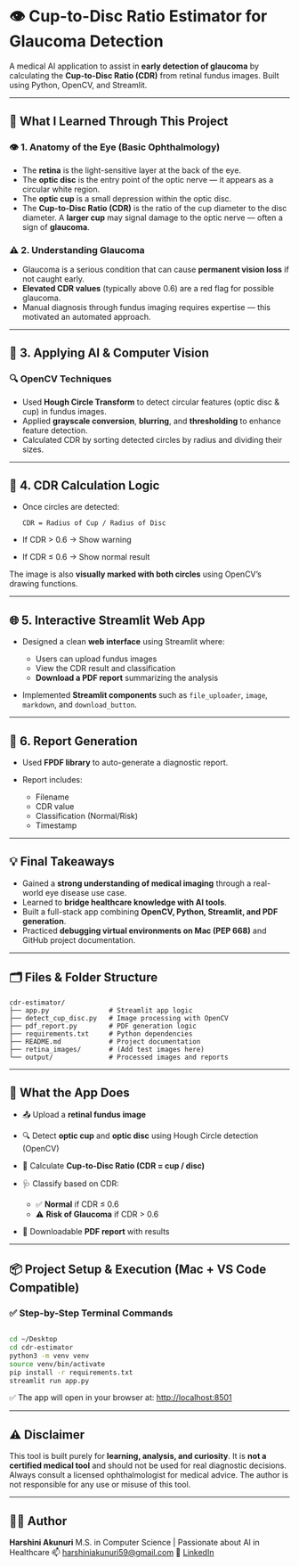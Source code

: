 
# 👁️ Cup-to-Disc Ratio Estimator for Glaucoma Detection

A medical AI application to assist in **early detection of glaucoma** by calculating the **Cup-to-Disc Ratio (CDR)** from retinal fundus images. Built using Python, OpenCV, and Streamlit.

---

## 🧠 What I Learned Through This Project

### 👁️ 1. Anatomy of the Eye (Basic Ophthalmology)

* The **retina** is the light-sensitive layer at the back of the eye.
* The **optic disc** is the entry point of the optic nerve — it appears as a circular white region.
* The **optic cup** is a small depression within the optic disc.
* The **Cup-to-Disc Ratio (CDR)** is the ratio of the cup diameter to the disc diameter.
  A **larger cup** may signal damage to the optic nerve — often a sign of **glaucoma**.

### ⚠️ 2. Understanding Glaucoma

* Glaucoma is a serious condition that can cause **permanent vision loss** if not caught early.
* **Elevated CDR values** (typically above 0.6) are a red flag for possible glaucoma.
* Manual diagnosis through fundus imaging requires expertise — this motivated an automated approach.

---

## 🤖 3. Applying AI & Computer Vision

### 🔍 OpenCV Techniques

* Used **Hough Circle Transform** to detect circular features (optic disc & cup) in fundus images.
* Applied **grayscale conversion**, **blurring**, and **thresholding** to enhance feature detection.
* Calculated CDR by sorting detected circles by radius and dividing their sizes.

---

## 🧮 4. CDR Calculation Logic

* Once circles are detected:

  ```
  CDR = Radius of Cup / Radius of Disc
  ```
* If CDR > 0.6 → Show warning
* If CDR ≤ 0.6 → Show normal result

The image is also **visually marked with both circles** using OpenCV’s drawing functions.

---

## 🌐 5. Interactive Streamlit Web App

* Designed a clean **web interface** using Streamlit where:

  * Users can upload fundus images
  * View the CDR result and classification
  * **Download a PDF report** summarizing the analysis
* Implemented **Streamlit components** such as `file_uploader`, `image`, `markdown`, and `download_button`.

---

## 📄 6. Report Generation

* Used **FPDF library** to auto-generate a diagnostic report.
* Report includes:

  * Filename
  * CDR value
  * Classification (Normal/Risk)
  * Timestamp

---

## 💡 Final Takeaways

* Gained a **strong understanding of medical imaging** through a real-world eye disease use case.
* Learned to **bridge healthcare knowledge with AI tools**.
* Built a full-stack app combining **OpenCV, Python, Streamlit, and PDF generation**.
* Practiced **debugging virtual environments on Mac (PEP 668)** and GitHub project documentation.

---

## 🗂️ Files & Folder Structure

```
cdr-estimator/
├── app.py               # Streamlit app logic
├── detect_cup_disc.py   # Image processing with OpenCV
├── pdf_report.py        # PDF generation logic
├── requirements.txt     # Python dependencies
├── README.md            # Project documentation
├── retina_images/       # (Add test images here)
└── output/              # Processed images and reports
```

---

## 🧠 What the App Does

* 📤 Upload a **retinal fundus image**
* 🔍 Detect **optic cup** and **optic disc** using Hough Circle detection (OpenCV)
* 🧮 Calculate **Cup-to-Disc Ratio (CDR = cup / disc)**
* 🩺 Classify based on CDR:

  * ✅ **Normal** if CDR ≤ 0.6
  * ⚠️ **Risk of Glaucoma** if CDR > 0.6
* 📄 Downloadable **PDF report** with results

---

## 📦 Project Setup & Execution (Mac + VS Code Compatible)

### ✅ Step-by-Step Terminal Commands
```bash

cd ~/Desktop
cd cdr-estimator
python3 -m venv venv
source venv/bin/activate
pip install -r requirements.txt
streamlit run app.py
```
✅ The app will open in your browser at: [http://localhost:8501](http://localhost:8501)

---

## ⚠️ Disclaimer

This tool is built purely for **learning, analysis, and curiosity**.
It is **not a certified medical tool** and should not be used for real diagnostic decisions.
Always consult a licensed ophthalmologist for medical advice.
The author is not responsible for any use or misuse of this tool.

---

## 👩‍⚕️ Author

**Harshini Akunuri**
M.S. in Computer Science | Passionate about AI in Healthcare
📫 [harshiniakunuri59@gmail.com](mailto:harshiniakunuri59@gmail.com)
🔗 [LinkedIn](https://www.linkedin.com/in/harshini-akunuri)

